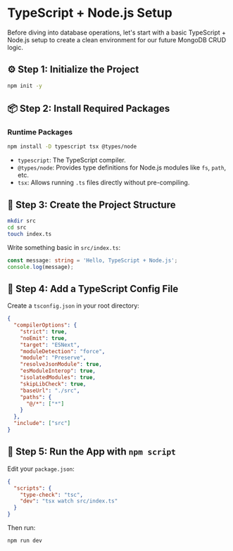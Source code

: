 # TypeScript + Node.js Setup

Before diving into database operations, let's start with a basic TypeScript + Node.js setup to create a clean environment for our future MongoDB CRUD logic.

## ⚙️ Step 1: Initialize the Project

```bash
npm init -y
```

## 📦 Step 2: Install Required Packages

### Runtime Packages

```bash
npm install -D typescript tsx @types/node
```

- `typescript`: The TypeScript compiler.
- `@types/node`: Provides type definitions for Node.js modules like `fs`, `path`, etc.
- `tsx`: Allows running `.ts` files directly without pre-compiling.

## 📁 Step 3: Create the Project Structure

```bash
mkdir src
cd src
touch index.ts
```

Write something basic in `src/index.ts`:

```ts
const message: string = 'Hello, TypeScript + Node.js';
console.log(message);
```

## 🔧 Step 4: Add a TypeScript Config File

Create a `tsconfig.json` in your root directory:

```json
{
  "compilerOptions": {
    "strict": true,
    "noEmit": true,
    "target": "ESNext",
    "moduleDetection": "force",
    "module": "Preserve",
    "resolveJsonModule": true,
    "esModuleInterop": true,
    "isolatedModules": true,
    "skipLibCheck": true,
    "baseUrl": "./src",
    "paths": {
      "@/*": ["*"]
    }
  },
  "include": ["src"]
}
```

## 🚀 Step 5: Run the App with `npm script`

Edit your `package.json`:

```json
{
  "scripts": {
    "type-check": "tsc",
    "dev": "tsx watch src/index.ts"
  }
}
```

Then run:

```bash
npm run dev
```
